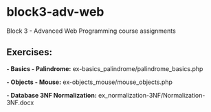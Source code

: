 # block3-adv-web
Block 3 - Advanced Web Programming course assignments

## Exercises:
**- Basics - Palindrome:** ex-basics_palindrome/palindrome_basics.php

**- Objects - Mouse:** ex-objects_mouse/mouse_objects.php

**- Database 3NF Normalization:** ex_normalization-3NF/Normalization-3NF.docx
